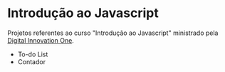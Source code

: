 # Introdução ao Javascript

Projetos referentes ao curso "Introdução ao Javascript"  ministrado pela [Digital Innovation One](https://digitalinnovation.one/).

- To-do List
- Contador